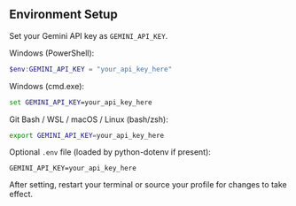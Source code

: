 ## Environment Setup

Set your Gemini API key as `GEMINI_API_KEY`.

Windows (PowerShell):
```powershell
$env:GEMINI_API_KEY = "your_api_key_here"
```

Windows (cmd.exe):
```bat
set GEMINI_API_KEY=your_api_key_here
```

Git Bash / WSL / macOS / Linux (bash/zsh):
```bash
export GEMINI_API_KEY=your_api_key_here
```

Optional `.env` file (loaded by python-dotenv if present):
```
GEMINI_API_KEY=your_api_key_here
```

After setting, restart your terminal or source your profile for changes to take effect.


